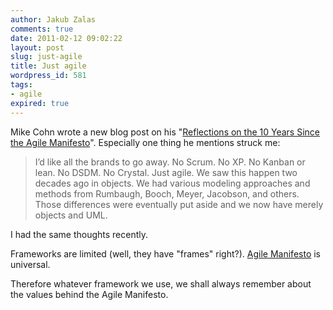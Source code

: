 ```yaml
---
author: Jakub Zalas
comments: true
date: 2011-02-12 09:02:22
layout: post
slug: just-agile
title: Just agile
wordpress_id: 581
tags:
- agile
expired: true
---
```


Mike Cohn wrote a new blog post on his "[Reflections on the 10 Years Since the Agile Manifesto](http://blog.mountaingoatsoftware.com/reflections-on-the-10-years-since-the-agile-manifesto)". Especially one thing he mentions struck me:


> I’d like all the brands to go away. No Scrum. No XP. No Kanban or lean. No DSDM. No Crystal. Just agile. We saw this happen two decades ago in objects. We had various modeling approaches and methods from Rumbaugh, Booch, Meyer, Jacobson, and others. Those differences were eventually put aside and we now have merely objects and UML.


I had the same thoughts recently.

Frameworks are limited (well, they have "frames" right?). [Agile Manifesto](http://www.agilemanifesto.org/) is universal.

Therefore whatever framework we use, we shall always remember about the values behind the Agile Manifesto.

